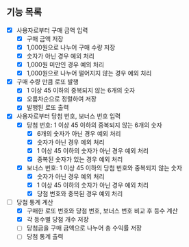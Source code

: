 ## 기능 목록

- [x] 사용자로부터 구매 금액 입력
  - [x] 구매 금액 저장
  - [x] 1,000원으로 나누어 구매 수량 저장
  - [x] 숫자가 아닌 경우 예외 처리
  - [x] 1,000원 미만인 경우 예외 처리
  - [x] 1,000원으로 나누어 떨어지지 않는 경우 예외 처리
- [x] 구매 수량 만큼 로또 발행
  - [x] 1 이상 45 이하의 중복되지 않는 6개의 숫자
  - [x] 오름차순으로 정렬하여 저장
  - [x] 발행된 로또 출력
- [x] 사용자로부터 당첨 번호, 보너스 번호 입력
  - [x] 당첨 번호: 1 이상 45 이하의 중복되지 않는 6개의 숫자
    - [x] 6개의 숫자가 아닌 경우 예외 처리
    - [x] 숫자가 아닌 경우 예외 처리
    - [x] 1 이상 45 이하의 숫자가 아닌 경우 예외 처리
    - [x] 중복된 숫자가 있는 경우 예외 처리
  - [x] 보너스 번호: 1 이상 45 이하의 당첨 번호와 중복되지 않는 숫자
    - [x] 숫자가 아닌 경우 예외 처리
    - [x] 1 이상 45 이하의 숫자가 아닌 경우 예외 처리
    - [x] 당첨 번호와 중복된 경우 예외 처리
- [ ] 당첨 통계 계산
  - [x] 구매한 로또 번호와 당첨 번호, 보너스 번호 비교 후 등수 계산
  - [x] 각 등수별 당첨 개수 저장
  - [ ] 당첨금을 구매 금액으로 나누어 총 수익률 저장
  - [ ] 당첨 통계 출력
